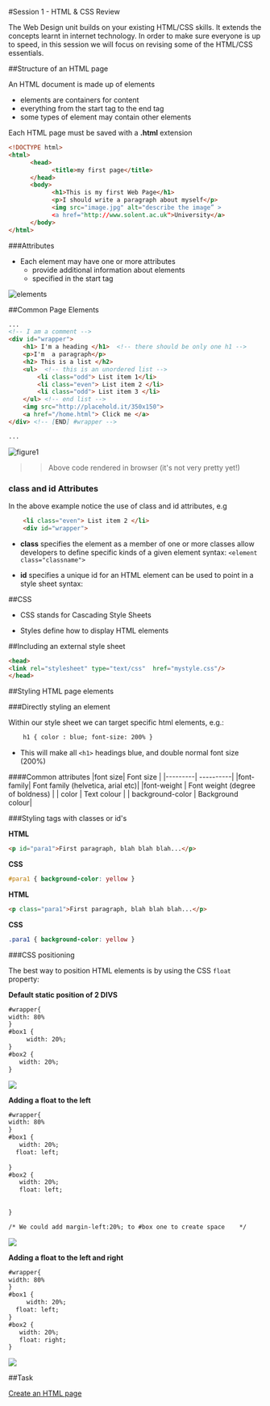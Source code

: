 #Session 1  - HTML & CSS Review

The Web Design unit builds on your existing HTML/CSS skills. It extends the concepts learnt in internet technology. In order to make sure everyone is up to speed, in this session we will focus on revising some of the HTML/CSS essentials. 

##Structure of an HTML page

An HTML document is made up of elements
 
 - elements are containers for content
 - everything from the start tag to the end tag
 - some types of element may contain other elements

Each HTML page must be saved with a **.html** extension

```html 
<!DOCTYPE html><html>      <head>			<title>my first page</title>      </head>      <body>			<h1>This is my first Web Page</h1>			<p>I should write a paragraph about myself</p>			<img src="image.jpg" alt="describe the image” >			<a href="http://www.solent.ac.uk">University</a>      </body></html>```

###Attributes 

 - Each element may have one or more attributes
	- provide additional information about elements   - specified in the start tag

![elements](assets/elements.png)

##Common Page Elements 

```html
...
<!-- I am a comment --> 
<div id="wrapper"> 
	<h1> I'm a heading </h1>  <!-- there should be only one h1 -->
	<p>I'm  a paragraph</p>
	<h2> This is a list </h2>
	<ul>  <!-- this is an unordered list -->
		<li class="odd"> List item 1</li>
		<li class="even"> List item 2 </li>
		<li class="odd"> List item 3 </li>
	</ul> <!-- end list -->	
	<img src="http://placehold.it/350x150">
	<a href="/home.html"> Click me </a> 
</div> <!-- [END] #wrapper --> 

...
```

![figure1](assets/figure1.png)

>> Above code rendered in browser (it's not very pretty yet!)


### class and id AttributesIn the above example notice the use of class and id attributes, e.g

```html 
	<li class="even"> List item 2 </li>
	<div id="wrapper"> 
```

- **class** specifies the element as a member of one or more classes allow developers to define specific kinds of a given elementsyntax:   `<element class="classname">`


- **id** specifies a unique id for an HTML elementcan be used to point in a style sheetsyntax: <element id="id">
##CSS 

- CSS stands for Cascading Style Sheets - Styles define how to display HTML elements##Including an external style sheet 

```html
<head><link rel="stylesheet" type="text/css"  href="mystyle.css"/></head>
```

##Styling HTML page elements 


###Directly styling an element 

Within our style sheet we can target specific html elements, e.g.:

```html 
 	h1 { color : blue; font-size: 200% } 
```

- This will make all `<h1>` headings blue, and double normal font size (200%)

####Common attributes 
|font size| Font size |
|---------| ----------|
|font-family| Font family (helvetica, arial etc)|
|font-weight | Font weight (degree of boldness) |
| color | Text colour |
| background-color | 	Background colour|


###Styling tags with classes or id's 

**HTML**

```html
<p id="para1">First paragraph, blah blah blah...</p>
```

**CSS**

```css
#para1 { background-color: yellow }
```


**HTML**

```html
<p class="para1">First paragraph, blah blah blah...</p>
```


**CSS**

```css
.para1 { background-color: yellow }
```



###CSS positioning 

The best way to position HTML elements is by using the CSS `float`
property:

**Default static position of 2 DIVS**

```html
#wrapper{width: 80%}#box1 {     width: 20%;}#box2 {      width: 20%;   }
```

![](assets/normal.png)



**Adding a float to the left**

```html
#wrapper{width: 80%}#box1 {   width: 20%;  float: left;
  }#box2 {      width: 20%;    float: left; 
   
     }

/* We could add margin-left:20%; to #box one to create space 	*/

```

![](assets/floatedleft.png)



**Adding a float to the left and right**

```html
#wrapper{width: 80%}#box1 {     width: 20%;  float: left;}#box2 {      width: 20%;    float: right;   }

```

![](assets/floatleftandright.png)

##Task

[Create an HTML page](task.md)




